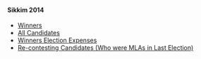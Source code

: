#### Sikkim 2014
  * [Winners](https://www.myneta.info/sikkim2014/index.php?action=show_winners&sort=default)
  * [All Candidates](https://www.myneta.info/sikkim2014/)
  * [Winners Election Expenses](https://www.myneta.info/sikkim2014/index.php?action=showWinnersExpense&sortExp=default)
  * [ Re-contesting Candidates (Who were MLAs in Last Election)](https://www.myneta.info/sikkim2014/index.php?action=recontestAssetsComparison)
